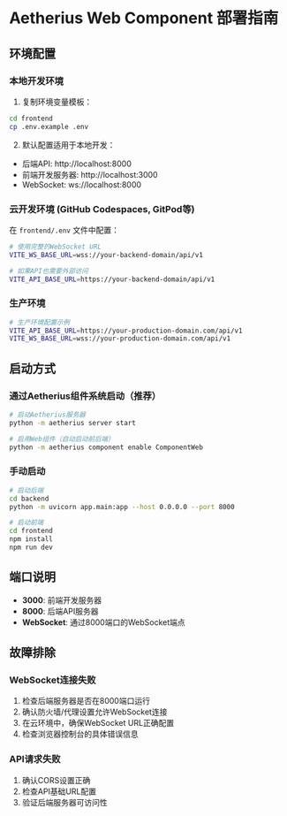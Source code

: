 # Aetherius Web Component 部署指南

## 环境配置

### 本地开发环境

1. 复制环境变量模板：
```bash
cd frontend
cp .env.example .env
```

2. 默认配置适用于本地开发：
- 后端API: http://localhost:8000
- 前端开发服务器: http://localhost:3000
- WebSocket: ws://localhost:8000

### 云开发环境 (GitHub Codespaces, GitPod等)

在 `frontend/.env` 文件中配置：

```bash
# 使用完整的WebSocket URL
VITE_WS_BASE_URL=wss://your-backend-domain/api/v1

# 如果API也需要外部访问
VITE_API_BASE_URL=https://your-backend-domain/api/v1
```

### 生产环境

```bash
# 生产环境配置示例
VITE_API_BASE_URL=https://your-production-domain.com/api/v1
VITE_WS_BASE_URL=wss://your-production-domain.com/api/v1
```

## 启动方式

### 通过Aetherius组件系统启动（推荐）

```bash
# 启动Aetherius服务器
python -m aetherius server start

# 启用Web组件（自动启动前后端）
python -m aetherius component enable ComponentWeb
```

### 手动启动

```bash
# 启动后端
cd backend
python -m uvicorn app.main:app --host 0.0.0.0 --port 8000

# 启动前端
cd frontend
npm install
npm run dev
```

## 端口说明

- **3000**: 前端开发服务器
- **8000**: 后端API服务器
- **WebSocket**: 通过8000端口的WebSocket端点

## 故障排除

### WebSocket连接失败

1. 检查后端服务器是否在8000端口运行
2. 确认防火墙/代理设置允许WebSocket连接
3. 在云环境中，确保WebSocket URL正确配置
4. 检查浏览器控制台的具体错误信息

### API请求失败

1. 确认CORS设置正确
2. 检查API基础URL配置
3. 验证后端服务器可访问性